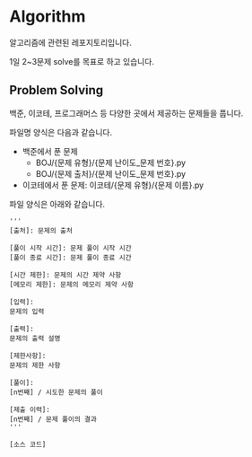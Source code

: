 # Algorithm

알고리즘에 관련된 레포지토리입니다.

1일 2~3문제 solve를 목표로 하고 있습니다.

## Problem Solving

백준, 이코테, 프로그래머스 등 다양한 곳에서 제공하는 문제들을 풉니다.

파일명 양식은 다음과 같습니다.
- 백준에서 푼 문제
  - BOJ/{문제 유형}/{문제 난이도_문제 번호}.py
  - BOJ/{문제 출처}/{문제 난이도_문제 번호}.py
- 이코테에서 푼 문제: 이코테/{문제 유형}/{문제 이름}.py

파일 양식은 아래와 같습니다.

```
'''  
[출처]: 문제의 출처

[풀이 시작 시간]: 문제 풀이 시작 시간  
[풀이 종료 시간]: 문제 풀이 종료 시간  

[시간 제한]: 문제의 시간 제약 사항  
[메모리 제한]: 문제의 메모리 제약 사항  

[입력]:  
문제의 입력   

[출력]:  
문제의 출력 설명  

[제한사항]:  
문제의 제한 사항  

[풀이]:  
[n번째] / 시도한 문제의 풀이  

[제출 이력]:  
[n번째] / 문제 풀이의 결과   
'''

[소스 코드]
```
